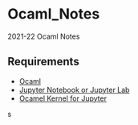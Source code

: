 # Ocaml_Notes
2021-22 Ocaml Notes

## Requirements
 - [Ocaml](https://ocaml.org/)
 - [Jupyter Notebook or Jupyter Lab](https://jupyter.org/install)
 - [Ocamel Kernel for Jupyter](https://github.com/akabe/ocaml-jupyter)

s
